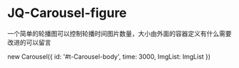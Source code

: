 # JQ-Carousel-figure
一个简单的轮播图可以控制轮播时间图片数量，大小由外面的容器定义有什么需要改进的可以留言 

 new Carousel({
        id: '#t-Carousel-body',
        time: 3000,
        ImgList: ImgList
    })

